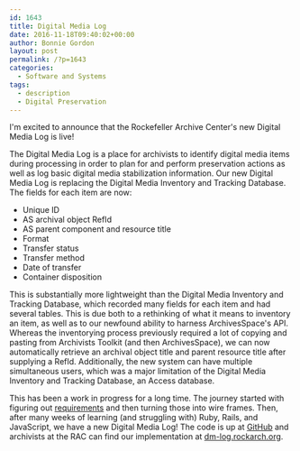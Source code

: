 ```yaml
---
id: 1643
title: Digital Media Log
date: 2016-11-18T09:40:02+00:00
author: Bonnie Gordon
layout: post
permalink: /?p=1643
categories:
  - Software and Systems
tags:
  - description
  - Digital Preservation
---
```

I'm excited to announce that the Rockefeller Archive Center's new Digital Media Log is live!<!--more-->

The Digital Media Log is a place for archivists to identify digital media items during processing in order to plan for and perform preservation actions as well as log basic digital media stabilization information. Our new Digital Media Log is replacing the Digital Media Inventory and Tracking Database. The fields for each item are now:

* Unique ID
* AS archival object RefId
* AS parent component and resource title
* Format
* Transfer status
* Transfer method
* Date of transfer
* Container disposition

This is substantially more lightweight than the Digital Media Inventory and Tracking Database, which recorded many fields for each item and had several tables. This is due both to a rethinking of what it means to inventory an item, as well as to our newfound ability to harness ArchivesSpace's API. Whereas the inventorying process previously required a lot of copying and pasting from Archivists Toolkit (and then ArchivesSpace), we can now automatically retrieve an archival object title and parent resource title after supplying a RefId. Additionally, the new system can have multiple simultaneous users, which was a major limitation of the Digital Media Inventory and Tracking Database, an Access database.

This has been a work in progress for a long time. The journey started with figuring out [requirements](https://docs.google.com/document/d/1jFP4O8jgl236PcpP-vqaT6qJNmPi9GXKbAJFDXXuoJo/edit?usp=sharing) and then turning those into wire frames. Then, after many weeks of learning (and struggling with) Ruby, Rails, and JavaScript, we have a new Digital Media Log! The code is up at [GitHub](https://github.com/RockefellerArchiveCenter/dm_log) and archivists at the RAC can find our implementation at [dm-log.rockarch.org](http://dm-log.rockarch.org).
